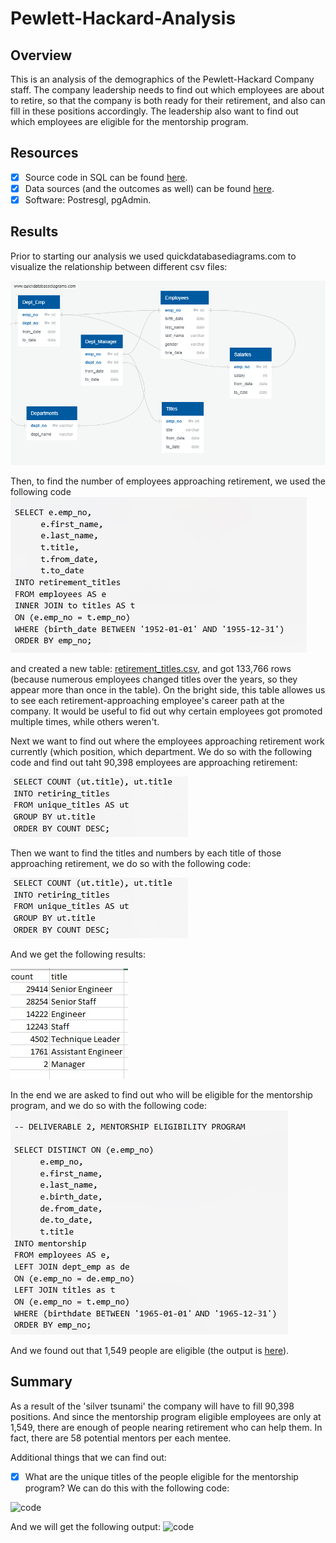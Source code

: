 # Pewlett-Hackard-Analysis

## Overview 

This is an analysis of the demographics of the Pewlett-Hackard Company staff. The company leadership needs to find out which employees are about to retire, so that the company is both ready for their retirement, and also can fill in these positions accordingly. The leadership also want to find out which employees are eligible for the mentorship program. 

## Resources

- [x] Source code in SQL can be found [here](https://github.com/TamaraGR/Pewlett-Hackard-Analysis/blob/main/Queries/Employee_Database_challenge.sql.sql). 
- [x] Data sources (and the outcomes as well) can be found [here](https://github.com/TamaraGR/Pewlett-Hackard-Analysis/tree/main/Data).
- [x] Software: Postresgl, pgAdmin. 

## Results 

Prior to starting our analysis we used quickdatabasediagrams.com to visualize the relationship between different csv files:

![Diagram](https://github.com/TamaraGR/Pewlett-Hackard-Analysis/blob/main/EmployeeDB.png)

Then, to find the number of employees approaching retirement, we used the following code 
![code](https://github.com/TamaraGR/Pewlett-Hackard-Analysis/blob/main/image1.jpg)


and created a new table: [retirement_titles.csv](https://github.com/TamaraGR/Pewlett-Hackard-Analysis/blob/main/Data/retirement_titles.csv), and got 133,766 rows (because numerous employees changed titles over the years, so they appear more than once in the table). On the bright side, this table allowes us to see each retirement-approaching employee's career path at the company. It would be useful to fid out why certain employees got promoted multiple times, while others weren't. 

Next we want to find out where the employees approaching retirement work currently (which position, which department. We do so with the following code and find out taht 90,398 employees are approaching retirement: 

![code](https://github.com/TamaraGR/Pewlett-Hackard-Analysis/blob/main/image2.jpg)

Then we want to find the titles and numbers by each title of those approaching retirement, we do so with the following code:

![code](https://github.com/TamaraGR/Pewlett-Hackard-Analysis/blob/main/image3.jpg)

And we get the following results: 

![titles](https://github.com/TamaraGR/Pewlett-Hackard-Analysis/blob/main/titles.jpg)

In the end we are asked to find out who will be eligible for the mentorship program, and we do so with the following code: 
![code](https://github.com/TamaraGR/Pewlett-Hackard-Analysis/blob/main/image4.jpg)

And we found out that 1,549 people are eligible (the output is [here](https://github.com/TamaraGR/Pewlett-Hackard-Analysis/blob/main/Data/mentorship.csv)).

## Summary

As a result of the 'silver tsunami' the company will have to fill 90,398 positions. And since the mentorship program eligible employees are only at 1,549, there are enough of people nearing retirement who can help them. In fact, there are 58 potential mentors per each mentee. 

Additional things that we can find out:

- [x] What are the unique titles of the people eligible for the mentorship program? We can do this with the following code: 

![code]()

And we will get the following output: 
![code]()


